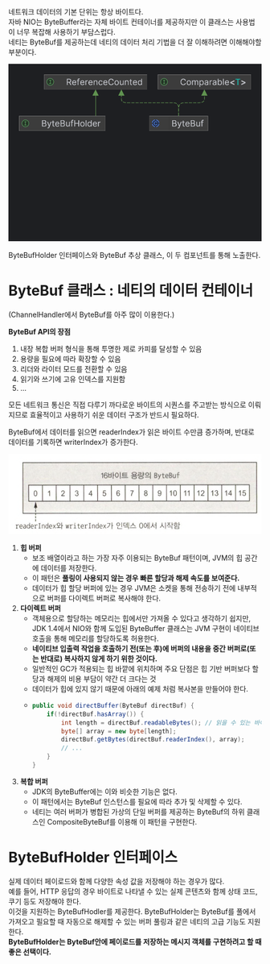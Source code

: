 
네트워크 데이터의 기본 단위는 항상 바이트다.  
자바 NIO는 ByteBuffer라는 자체 바이트 컨테이너를 제공하지만 이 클래스는 사용법이 너무 복잡해 사용하기 부담스럽다.  
네티는 ByteBuf를 제공하는데 네티의 데이터 처리 기법을 더 잘 이해하려면 이해해야할 부분이다.  
  
![](./imgs/byteBuf.png)

ByteBufHolder 인터페이스와 ByteBuf 추상 클래스, 이 두 컴포넌트를 통해 노출한다.  

# ByteBuf 클래스 : 네티의 데이터 컨테이너

(ChannelHandler에서 ByteBuf를 아주 많이 이용한다.)

**ByteBuf API의 장점**  
1. 내장 복합 버퍼 형식을 통해 투명한 제로 카피를 달성할 수 있음
2. 용량을 필요에 따라 확장할 수 있음
3. 리더와 라이터 모드를 전환할 수 있음
4. 읽기와 쓰기에 고유 인덱스를 지원함
5. ...
 
모든 네트워크 통신은 직접 다루기 까다로운 바이트의 시퀀스를 주고받는 방식으로 이뤄지므로 효율적이고 사용하기 쉬운 데이터 구조가 반드시 필요하다.  
  
ByteBuf에서 데이터를 읽으면 readerIndex가 읽은 바이트 수만큼 증가하며, 반대로 데이터를 기록하면 writerIndex가 증가한다.  

![](./imgs/byteBuf2.png)

1. **힙 버퍼**
   - 보조 배열이라고 하는 가장 자주 이용되는 ByteBuf 패턴이며, JVM의 힙 공간에 데이터를 저장한다.  
   - 이 패턴은 **풀링이 사용되지 않는 경우 빠른 할당과 해제 속도를 보여준다.**  
   - 데이터가 힙 할당 버퍼에 있는 경우 JVM은 소켓을 통해 전송하기 전에 내부적으로 버퍼를 다이렉트 버퍼로 복사해야 한다.
2. **다이렉트 버퍼**
   - 객체용으로 할당하는 메모리는 힙에서만 가져올 수 있다고 생각하기 쉽지만, JDK 1.4에서 NIO와 함께 도입된 ByteBuffer 클래스는 JVM 구현이 네이티브 호출을 통해 메모리를 할당하도록 허용한다.
   - **네이티브 입출력 작업을 호출하기 전(또는 후)에 버퍼의 내용을 중간 버퍼로(또는 반대로) 복사하지 않게 하기 위한 것이다.**
   - 일반적인 GC가 적용되는 힙 바깥에 위치하며 주요 단점은 힙 기반 버퍼보다 할당과 해제의 비용 부담이 약간 더 크다는 것
   - 데이터가 힙에 있지 않기 때문에 아래의 예제 처럼 복사본을 만들어야 한다.
    -   ```java
        public void directBuffer(ByteBuf directBuf) {
            if(!directBuf.hasArray()) {
                int length = directBuf.readableBytes(); // 읽을 수 있는 바이트 수
                byte[] array = new byte[length];
                directBuf.getBytes(directBuf.readerIndex(), array);
                // ...
            }
        }
        ```
3. **복합 버퍼**
   - JDK의 ByteBuffer에는 이와 비슷한 기능은 없다.
   - 이 패턴에서는 ByteBuf 인스턴스를 필요에 따라 추가 및 삭제할 수 있다.
   - 네티는 여러 버퍼가 병합된 가상의 단일 버퍼를 제공하는 ByteBuf의 하위 클래스인 CompositeByteBuf를 이용해 이 패턴을 구현한다.
   
# ByteBufHolder 인터페이스

실제 데이터 페이로드와 함께 다양한 속성 값을 저장해야 하는 경우가 많다.  
예를 들어, HTTP 응답의 경우 바이트로 나타낼 수 있는 실제 콘텐츠와 함께 상태 코드, 쿠기 등도 저장해야 한다.  
이것을 지원하는 ByteBufHodler를 제공한다. ByteBufHolder는 ByteBuf를 풀에서 가져오고 필요할 때 자동으로 해제할 수 있는 버퍼 풀링과 같은 네티의 고급 기능도 지원한다.  
**ByteBufHolder는 ByteBuf안에 페이로드를 저장하는 메시지 객체를 구현하려고 할 때 좋은 선택이다.**  
